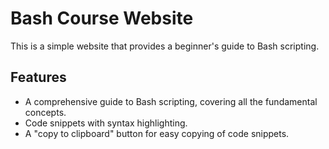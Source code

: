 # Bash Course Website

This is a simple website that provides a beginner's guide to Bash scripting.
## Features

*   A comprehensive guide to Bash scripting, covering all the fundamental concepts.
*   Code snippets with syntax highlighting.
*   A "copy to clipboard" button for easy copying of code snippets.

